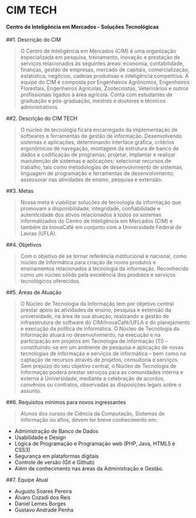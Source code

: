 # CIM TECH
#### Centro de Inteligência em Mercados - Soluções Tecnológicas

##1. Descrição do CIM

> O Centro de Inteligência em Mercados (CIM) é uma organização especializada em pesquisa, treinamento, inovação e prestação de serviços relacionados às seguintes áreas: economia, contabilidade, finanças, gestão de empresas, mercado de capitais, comercialização, estatística, negócios, cadeias produtivas e inteligência competitiva. A equipe do CIM é composta por Engenheiros Agrônomos, Engenheiros Florestais, Engenheiros Agrícolas, Zootecnistas, Veterinários e outros profissionais ligados à área agrícola. Conta com estudantes de graduação e pós-graduação, mestres e doutores e técnicos administrativos.

##2. Descrição do CIM TECH

> O núcleo de tecnologia ficará encarregado da implementação de softwares e ferramentas de gestão de informação. Desenvolvendo sistemas e aplicações, determinando interface gráfica, critérios ergonômicos de navegação, montagem da estrutura de banco de dados e codificação de programas; projetar, implantar e realizar manutenção de sistemas e aplicações; selecionar recursos de trabalho, tais como metodologias de desenvolvimento de sistemas, linguagem de programação e ferramentas de desenvolvimento; assessorar nas atividades de ensino, pesquisa e extensão.

##3. Metas

> Nossa meta é viabilizar soluções de tecnologia da informação que promovam a disponibilidade, integridade, confiabilidade e autenticidade dos ativos relacionados à todos os sistemas informatizados do Centro de Inteligência em Mercados (CIM) e também da InovaCafé em conjunto com a Universidade Federal de Lavras (UFLA).

##4. Objetivos

> Com o objetivo de se tornar referência institucional e nacional, como núcleo de informática para criação de novos produtos e ensinamentos relacionados à tecnologia da informação. Reconhecido como um núcleo sólido pela excelência dos produtos e serviços tecnológicos oferecidos.

##5. Áreas de Atuação

> O Núcleo de Tecnologia da Informação tem por objetivo central prestar apoio às atividades de ensino, pesquisa e extensão da universidade, na área de sua atuação, realizando a gestão de infraestrutura de software do CIM/InovaCafé/UFLA e do planejamento e execução da política de informática.
O Núcleo de Tecnologia da Informação atuará no desenvolvimento, na execução e na participação em projetos em Tecnologia de informação (TI) – constituindo-se em um ambiente de pesquisa e aplicação de novas tecnologias de informação e serviços de informática – bem como na captação de recursos através de projetos, consultoria e serviços.
Sem prejuízo do seu objetivo central, o Núcleo de Tecnologia de Informação poderá prestar serviços para as comunidades interna e externa à Universidade, mediante a celebração de acordos, convênios ou contratos, observadas as disposições legais sobre o assunto.

##6. Requisitos mínimos para novos ingressantes

> Alunos dos cursos de Ciência da Computação, Sistemas de Informação ou afins, devem ter breve conhecimento em:
 - Administração de Banco de Dados
 - Usabilidade e Design
 - Lógica de Programação e Programação web (PHP, Java, HTML5 e CSS3)
 - Segurança em plataformas digitais
 - Controle de versão (Git e Github)
 - Além de conhecimento nas áreas da Administração e Gestão.

##7. Equipe Atual
>
- Augusto Soares Pereira
- Álvaro Cozadi dos Reis
- Daniel Lemes Borges
- Gustavo Andrade Penha
